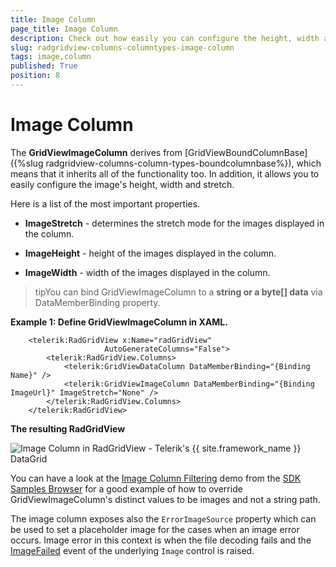 ```yaml
---
title: Image Column
page_title: Image Column
description: Check out how easily you can configure the height, width and stretch of an image with the Image column in RadGridView - Telerik's {{ site.framework_name }} DataGrid.
slug: radgridview-columns-columntypes-image-column
tags: image,column
published: True
position: 8
---
```


# Image Column

The __GridViewImageColumn__ derives from [GridViewBoundColumnBase]({%slug radgridview-columns-column-types-boundcolumnbase%}), which means that it inherits all of the functionality too. In addition, it allows you to easily configure the image's height, width and stretch.

Here is a list of the most important properties.

* __ImageStretch__ - determines the stretch mode for the images displayed in the column.

* __ImageHeight__ - height of the images displayed in the column.

* __ImageWidth__ - width of the images displayed in the column.

>tipYou can bind GridViewImageColumn to a __string or a byte[] data__ via DataMemberBinding property.

__Example 1: Define GridViewImageColumn in XAML.__

```XAML
	<telerik:RadGridView x:Name="radGridView"
	                 AutoGenerateColumns="False">
	    <telerik:RadGridView.Columns>
	        <telerik:GridViewDataColumn DataMemberBinding="{Binding Name}" />
	        <telerik:GridViewImageColumn DataMemberBinding="{Binding ImageUrl}" ImageStretch="None" />
	    </telerik:RadGridView.Columns>
	</telerik:RadGridView>
```

__The resulting RadGridView__  

![Image Column in RadGridView - Telerik's {{ site.framework_name }} DataGrid](images/RadGridView_ColumnTypes_6.png)

You can have a look at the [Image Column Filtering](https://github.com/telerik/xaml-sdk/tree/master/GridView/ImageColumnFiltering) demo from the [SDK Samples Browser](https://demos.telerik.com/xaml-sdkbrowser/) for a good example of how to override GridViewImageColumn's distinct values to be images and not a string path.

The image column exposes also the `ErrorImageSource` property which can be used to set a placeholder image for the cases when an image error occurs. Image error in this context is when the file decoding fails and the [ImageFailed](https://learn.microsoft.com/en-us/dotnet/api/system.windows.controls.image.imagefailed?view=windowsdesktop-8.0) event of the underlying `Image` control is raised.
